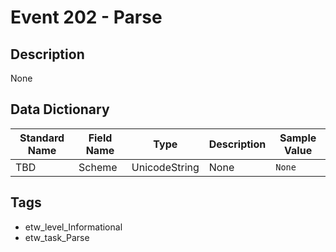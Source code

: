 # Event 202 - Parse

## Description
None

## Data Dictionary
|Standard Name|Field Name|Type|Description|Sample Value|
|---|---|---|---|---|
|TBD|Scheme|UnicodeString|None|`None`|

## Tags
* etw_level_Informational
* etw_task_Parse